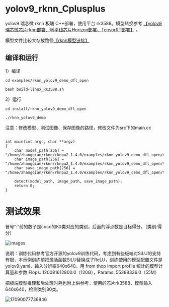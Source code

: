 # yolov9_rknn_Cplusplus

yolov9 瑞芯微 rknn 板端 C++部署，使用平台 rk3588。模型转换参考 [【yolov9 瑞芯微芯片rknn部署、地平线芯片Horizon部署、TensorRT部署】](https://blog.csdn.net/zhangqian_1/article/details/136321979)  。

模型文件比较大存放路径[【rknn模型链接】](https://github.com/cqu20160901/yolov9_rknn_Cplusplus/releases/tag/v1.0.0)

## 编译和运行

1）编译

```
cd examples/rknn_yolov9_demo_dfl_open

bash build-linux_RK3588.sh

```

2）运行

```
cd install/rknn_yolov9_demo_dfl_open

./rknn_yolov9_demo

```

注意：修改模型、测试图像、保存图像的路径，修改文件为src下的main.cc

```

int main(int argc, char **argv)
{
    char model_path[256] = "/home/zhangqian/rknn/rknpu2_1.4.0/examples/rknn_yolov9_demo_dfl_open/model/RK3588/yolov9_relu_80class_zq.rknn";
    char image_path[256] = "/home/zhangqian/rknn/rknpu2_1.4.0/examples/rknn_yolov9_demo_dfl_open/test.jpg";
    char save_image_path[256] = "/home/zhangqian/rknn/rknpu2_1.4.0/examples/rknn_yolov9_demo_dfl_open/test_result.jpg";

    detect(model_path, image_path, save_image_path);
    return 0;
}
```


# 测试效果


冒号“:”前的数子是coco的80类对应的类别，后面的浮点数是目标得分。（类别:得分）

![images](https://github.com/cqu20160901/yolov9_rknn_Cplusplus/blob/main/examples/rknn_yolov9_demo_dfl_open/test_result.jpg)


说明：训练代码参考官方开源的yolov9训练代码，考虑到有些板端对SiLU的支持有限，本示例训练前把激活函数SiLU替换成了ReLU，训练使用的模型配置文件是yolov9.yaml，输入分辨率640x640。用 from thop import profile 统计的模型计算量和参数 Flops: 120081612800.0（120G），Params: 55388336.0（55M）

把板端模型推理和后处理时耗也附上供参考，使用的芯片rk3588，模型输入640x640，检测类别80类。

![17090077736846](https://github.com/cqu20160901/yolov9_rknn_Cplusplus/assets/22290931/8f55cb09-b02b-40cf-876b-ed1f1a78d3a5)


